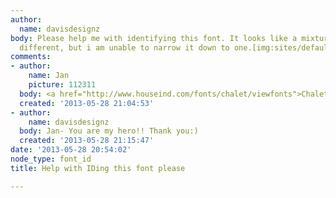 ```yaml
---
author:
  name: davisdesignz
body: Please help me with identifying this font. It looks like a mixture of a few
  different, but i am unable to narrow it down to one.[img:sites/default/files/old-images/datafirst_3731.jpg][img:sites/default/files/old-images/words_4742.jpg][img:sites/default/files/old-images/benefits_5130.jpg]
comments:
- author:
    name: Jan
    picture: 112311
  body: <a href="http://www.houseind.com/fonts/chalet/viewfonts">Chalet (1960)</a>.
  created: '2013-05-28 21:04:53'
- author:
    name: davisdesignz
  body: Jan- You are my hero!! Thank you:)
  created: '2013-05-28 21:15:47'
date: '2013-05-28 20:54:02'
node_type: font_id
title: Help with IDing this font please

---
```

